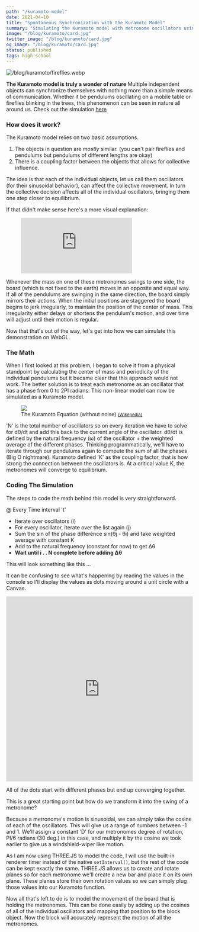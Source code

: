 ```yaml
---
path: "/kuramoto-model"
date: 2021-04-10
title: "Spontaneous Synchronization with the Kuramoto Model"
summary: "Simulating the Kuramoto model with metronome oscillators using THREE.js"
image: "/blog/kuramoto/card.jpg"
twitter_image: "/blog/kuramoto/card.jpg"
og_image: "/blog/kuramoto/card.jpg"
status: published
tags: high-school
---
```




![/blog/kuramoto/fireflies.webp](/blog/kuramoto/fireflies.webp)

<b>The Kuramoto model is truly a wonder of nature</b> Multiple independent objects can synchronize themselves with nothing more than a simple means of communication. Whether it be pendulums oscillating on a mobile table or fireflies blinking in the trees, this phenomenon can be seen in nature all around us. Check out the simulation <a href="https://nathanielc.com/sketches/kuramoto/">here</a>


### How does it work?
The Kuramoto model relies on two basic assumptions.
1. The objects in question are *mostly* similar. (you can't pair fireflies and pendulums but pendulums of different lengths are okay)
2. There is a coupling factor between the objects that allows for collective influence.

The idea is that each of the individual objects, let us call them oscillators (for their sinusoidal behavior), can affect the collective movement. In turn the collective decision affects all of the individual oscillators, bringing them one step closer to equilibrium. 

If that didn't make sense here's a more visual explanation:
<figure class="centered">
    <iframe src="https://www.youtube.com/embed/T58lGKREubo" title="YouTube video player" frameborder="0" allow="accelerometer; autoplay; clipboard-write; encrypted-media; gyroscope; picture-in-picture" allowfullscreen></iframe>
</figure>

Whenever the mass on one of these metronomes swings to one side, the board (which is not fixed to the earth) moves in an opposite and equal way. If all of the pendulums are swinging in the same direction, the board simply mirrors their actions. When the initial positions are staggered the board begins to jerk irregularly, to maintain the position of the center of mass. This irregularity either delays or shortens the pendulum's motion, and over time will adjust until their motion is regular.

Now that that's out of the way, let's get into how we can simulate this demonstration on WebGL.

### The Math
When I first looked at this problem, I began to solve it from a physical standpoint by calculating the center of mass and periodicity of the individual pendulums but it became clear that this approach would not work. The better solution is to treat each metronome as an oscillator that has a phase from 0 to 2PI radians. This non-linear model can now be simulated as a Kuramoto model. 

<figure class="centered">
    <img src = "https://wikimedia.org/api/rest_v1/media/math/render/svg/ea0b4e5c311c1029620dfdae47ca914bf7d68c73">
    <figcaption> The Kuramoto Equation (without noise) <small><a href="https://en.wikipedia.org/wiki/Kuramoto_model">(Wikepedia)</a></small></figcaption>
</figure>

'N' is the total number of oscillators so on every iteration we have to solve for dθ/dt and add this back to the current angle of the oscillator. dθ/dt is defined by the natural frequency (ω) of the oscillator + the weighted average of the different phases. Thinking programmatically, we'll have to iterate through our pendulums again to compute the sum of all the phases (Big O nightmare). Kuramoto defined 'K' as the coupling factor, that is how strong the connection between the oscillators is. At a critical value K, the metronomes will converge to equilibrium.


### Coding The Simulation

The steps to code the math behind this model is very straightforward.

@ Every Time interval 't'
- Iterate over oscillators (i)
- For every oscillator, iterate over the list again (j)
- Sum the sin of the phase difference sin(θj - θi) and take weighted average with constant K
- Add to the natural frequency (constant for now) to get Δθ
- **Wait until i . . N complete before adding Δθ**

This will look something like this ...

<Gist id="dcbbb8245f3f9cc35d2586e54a1fb467"></Gist>


It can be confusing to see what's happening by reading the values in the console so I'll display the values as dots moving around a unit circle with a Canvas.

<iframe height="500" style="width: 100%;" scrolling="no" title="Kuramoto p1" src="https://codepen.io/nathanielcherian/embed/preview/GRrxaZW?height=265&theme-id=dark&default-tab=js,result" frameborder="no" loading="lazy" allowtransparency="true" allowfullscreen="true">
  See the Pen <a href='https://codepen.io/nathanielcherian/pen/GRrxaZW'>Kuramoto p1</a> by Nathaniel Cherian
  (<a href='https://codepen.io/nathanielcherian'>@nathanielcherian</a>) on <a href='https://codepen.io'>CodePen</a>.
</iframe>

All of the dots start with different phases but end up converging together.

This is a great starting point but how do we transform it into the swing of a metronome?

Because a metronome's motion is sinusoidal, we can simply take the cosine of each of the oscillators. This will give us a range of numbers between -1 and 1. We'll assign a constant 'D' for our metronomes degree of rotation, PI/6 radians (30 deg.) in this case, and multiply it by the cosine we took earlier to give us a windshield-wiper like motion.

As I am now using THREE.JS to model the code, I will use the built-in renderer timer instead of the native ```setInterval()```, but the rest of the code can be kept exactly the same. THREE.JS allows us to create and rotate planes so for each metronome we'll create a new bar and place it on its own plane. These planes store their own rotation values so we can simply plug those values into our Kuramoto function.

Now all that's left to do is to model the movement of the board that is holding the metronomes. This can be done easily by adding up the cosines of all of the individual oscillators and mapping that position to the block object. Now the block will accurately represent the motion of all the metronomes.

